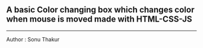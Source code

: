 A basic Color changing box which changes color when mouse is moved made with HTML-CSS-JS
---
---
Author : Sonu Thakur